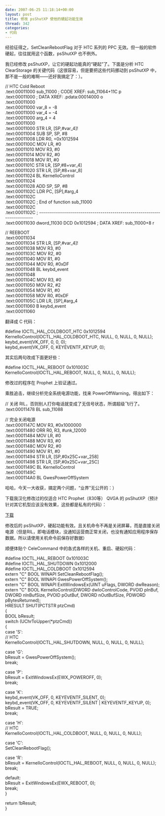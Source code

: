 ```yaml
---
date: 2007-06-25 11:18:14+00:00
layout: post
title: 修改 psShutXP 使他的硬起功能生效
thread: 342
categories:
- 代码
---
```


经验征得之，SetCleanRebootFlag 对于 HTC 系列的 PPC 无效。但一般的软件硬起，往往就用这个函数，psShutXP 也不例外。  
  
我已经修改 psShutXP，让它的硬起功能真的“硬起”了。下面是分析 HTC ClearStorage 的关键代码（这很容易，但是要把这些代码挪动到 psShutXP 中，那不是一般的难啊——还好我搞定了：）。<!-- more -->  
  
  
// HTC Cold Reboot  
.text:00011000 sub_11000                               ; CODE XREF: sub_11064+11C p  
.text:00011000                                         ; DATA XREF: .pdata:00014000 o  
.text:00011000  
.text:00011000 var_8           = -8  
.text:00011000 var_4           = -4  
.text:00011000 arg_4           =  4  
.text:00011000  
.text:00011000                 STR     LR, [SP,#var_4]!  
.text:00011004                 SUB     SP, SP, #8  
.text:00011008                 LDR     R0, =0x1012594  
.text:0001100C                 MOV     LR, #0  
.text:00011010                 MOV     R3, #0  
.text:00011014                 MOV     R2, #0  
.text:00011018                 MOV     R1, #0  
.text:0001101C                 STR     LR, [SP,#8+var_4]  
.text:00011020                 STR     LR, [SP,#8+var_8]  
.text:00011024                 BL      KernelIoControl  
.text:00011024  
.text:00011028                 ADD     SP, SP, #8  
.text:0001102C                 LDR     PC, [SP],#arg_4  
.text:0001102C  
.text:0001102C ; End of function sub_11000  
.text:0001102C  
.text:0001102C ; ---------------------------------------------------------------------------  
.text:00011030 dword_11030     DCD 0x1012594           ; DATA XREF: sub_11000+8 r  
  
  
  
// REEBOOT  
.text:00011034  
.text:00011034                 STR     LR, [SP,#var_4]!  
.text:00011038                 MOV     R3, #0  
.text:0001103C                 MOV     R2, #0  
.text:00011040                 MOV     R1, #0  
.text:00011044                 MOV     R0, #0xDF  
.text:00011048                 BL      keybd_event  
.text:00011048  
.text:0001104C                 MOV     R3, #0  
.text:00011050                 MOV     R2, #2  
.text:00011054                 MOV     R1, #0  
.text:00011058                 MOV     R0, #0xDF  
.text:0001105C                 LDR     LR, [SP],#arg_4  
.text:00011060                 B       keybd_event  
.text:00011060  
  
  
翻译成 C 代码：  
  
  
#define IOCTL_HAL_COLDBOOT_HTC 0x1012594   
KernelIoControl(IOCTL_HAL_COLDBOOT_HTC, NULL, 0, NULL, 0, NULL);  
keybd_event(VK_OFF, 0, 0, 0);  
keybd_event(VK_OFF, 0, KEYEVENTF_KEYUP, 0);  
  
  
其实后两句改成下面更好些：  
  
#define IOCTL_HAL_REBOOT 0x101003C  
KernelIoControl(IOCTL_HAL_REBOOT, NULL, 0, NULL, 0, NULL);  
  
  
修改过的程序在 Prophet 上验证通过。  
  
乘胜追击，继续分析完全系统电源功能，找来 PowerOffWarning，得出如下：  
  
  
// 关闭 RIL，否则别人打你电话就变成了无信号状态，所谓超级飞行了。  
.text:00011478                 BL      sub_11088   
  
// 完全关闭电源  
.text:0001147C                 MOV     R3, #0x1000000  
.text:00011480                 ORR     R0, R3, #unk_12000  
.text:00011484                 MOV     LR, #0  
.text:00011488                 MOV     R3, #0  
.text:0001148C                 MOV     R2, #0  
.text:00011490                 MOV     R1, #0  
.text:00011494                 STR     LR, [SP,#0x25C+var_258]  
.text:00011498                 STR     LR, [SP,#0x25C+var_25C]  
.text:0001149C                 BL      KernelIoControl  
.text:0001149C  
.text:000114A0                 BL      GwesPowerOffSystem  
  
  
哈哈，今天一大收获，搞定两个问题，“业界”无公开的：）  
  
下载我汉化修改过的仅适合 HTC Prophet（830等） QVGA 的 psShutXP（预计针对其它机型应该没有效果，这些都是私有的代码）：  
  
[下载](/assets/PSShutXP.rar)  
  
修改后的 psShutXP，硬起功能有效。且关机命令不再是关闭屏幕，而是直接关闭电源（但是RIL，即电话模块，没通知运营商正常关闭，也没有通知应用程序保存数据。所以请使用关机命令前保存好数据）  
  
  
顺便体贴个 CeleCommand 中的各式各样的关机、重启、硬起代码：  
  
  
  
#define IOCTL_HAL_REBOOT 0x101003C  
#define IOCTL_HAL_SHUTDOWN 0x1012000  
#define IOCTL_HAL_COLDBOOT 0x1012594  
extern "C" BOOL WINAPI SetCleanRebootFlag();  
extern "C" BOOL WINAPI GwesPowerOffSystem();  
extern "C" BOOL WINAPI ExitWindowsEx(UINT uFlags, DWORD dwReason);  
extern "C" BOOL KernelIoControl(DWORD dwIoControlCode, PVOID pInBuf, DWORD nInBufSize, PVOID pOutBuf, DWORD nOutBufSize, PDWORD pBytesReturned);  
HRESULT SHUT(PCTSTR ptzCmd)  
{  
 BOOL bResult;  
 switch (UChrToUpper(*ptzCmd))  
 {  
 case 'S':  
   // HTC  
   KernelIoControl(IOCTL_HAL_SHUTDOWN, NULL, 0, NULL, 0, NULL);  
  
 case 'G':  
   bResult = GwesPowerOffSystem();  
   break;  
  
 case 'P':  
   bResult = ExitWindowsEx(EWX_POWEROFF, 0);  
   break;  
  
 case 'K':  
   keybd_event(VK_OFF, 0, KEYEVENTF_SILENT, 0);  
   keybd_event(VK_OFF, 0, KEYEVENTF_SILENT | KEYEVENTF_KEYUP, 0);  
   bResult = TRUE;  
   break;  
  
 case 'H':  
   // HTC  
   KernelIoControl(IOCTL_HAL_COLDBOOT, NULL, 0, NULL, 0, NULL);  
  
 case 'C':  
   SetCleanRebootFlag();  
  
 case 'R':  
   bResult = KernelIoControl(IOCTL_HAL_REBOOT, NULL, 0, NULL, 0, NULL);  
   break;  
  
 default:  
   bResult = ExitWindowsEx(EWX_REBOOT, 0);  
   break;  
 }  
  
 return !bResult;  
}  
  
  

